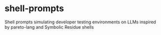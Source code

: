 # shell-prompts
Shell prompts simulating developer testing environments on LLMs inspired by pareto-lang and Symbolic Residue shells
